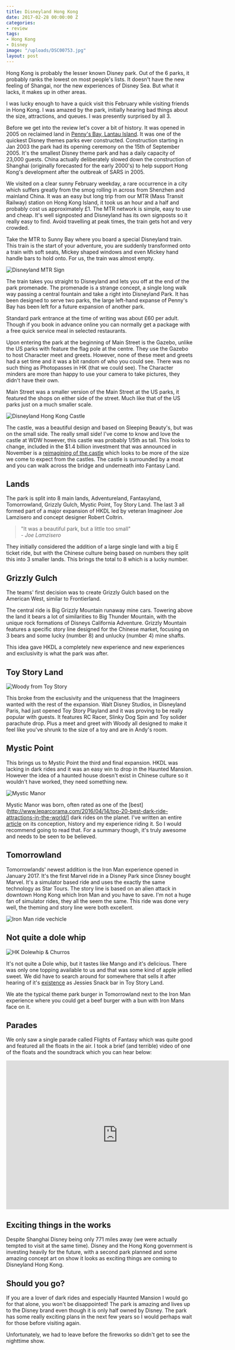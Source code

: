 ```yaml
---
title: Disneyland Hong Kong
date: 2017-02-28 00:00:00 Z
categories:
- review
tags:
- Hong Kong
- Disney
image: "/uploads/DSC00753.jpg"
layout: post
---
```


Hong Kong is probably the lesser known Disney park. Out of the 6 parks, it probably ranks the lowest on most people's lists. It doesn't have the new feeling of Shangai, nor the new experiences of Disney Sea. But what it lacks, it makes up in other areas.

I was lucky enough to have a quick visit this February while visiting friends in Hong Kong. I was amazed by the park, initially hearing bad things about the size, attractions, and queues. I was presently surprised by all 3.

Before we get into the review let's cover a bit of history. It was opened in 2005 on reclaimed land in [Penny's Bay, Lantau Island](https://www.google.co.uk/maps/place/Penny's\+Bay\+Hwy,\+Hong\+Kong/@22.3166186,114.0463596,3050m/data=!3m1!1e3!4m5!3m4!1s0x3403fc3d918a96ab:0xe1a157c9e810c02a!8m2!3d22.329117!4d114.032886). It was one of the quickest Disney themes parks ever constructed. Construction starting in Jan 2003 the park had its opening ceremony on the 15th of September 2005. It's the smallest Disney theme park and has a daily capacity of 23,000 guests. China actually deliberately slowed down the construction of Shanghai (originally forecasted for the early 2000's) to help support Hong Kong's development after the outbreak of SARS in 2005.

We visited on a clear sunny February weekday, a rare occurrence in a city which suffers greatly from the smog rolling in across from Shenzhen and mainland China. It was an easy but long trip from our MTR (Mass Transit Railway) station on Hong Kong Island, it took us an hour and a half and probably cost us approximately £1. The MTR network is simple, easy to use and cheap. It's well signposted and Disneyland has its own signposts so it really easy to find. Avoid travelling at peak times, the train gets hot and very crowded.

Take the MTR to Sunny Bay where you board a special Disneyland train. This train is the start of your adventure, you are suddenly transformed onto a train with soft seats, Mickey shaped windows and even Mickey hand handle bars to hold onto. For us, the train was almost empty.

![Disneyland MTR Sign](/uploads/IMG_0024.JPG)

The train takes you straight to Disneyland and lets you off at the end of the park promenade. The promenade is a strange concept, a single long walk way passing a central fountain and take a right into Disneyland Park. It has been designed to serve two parks, the large left-hand expanse of Penny's Bay has been left for a future expansion of another park.

Standard park entrance at the time of writing was about £60 per adult. Though if you book in advance online you can normally get a package with a free quick service meal in selected restaurants.

Upon entering the park at the beginning of Main Street is the Gazebo, unlike the US parks with feature the flag pole at the centre. They use the Gazebo to host Character meet and greets. However, none of these meet and greets had a set time and it was a bit random of who you could see. There was no such thing as Photopasses in HK (that we could see). The Character minders are more than happy to use your camera to take pictures, they didn't have their own.

Main Street was a smaller version of the Main Street at the US parks, it featured the shops on either side of the street. Much like that of the US parks just on a much smaller scale.

![Disneyland Hong Kong Castle](/uploads/DSC00814.JPG)

The castle, was a beautiful design and based on Sleeping Beauty's, but was on the small side. The really small side! I've come to know and love the castle at WDW however, this castle was probably 1/5th as tall. This looks to change, included in the $1.4 billion investment that was announced in November is a [reimagining of the castle](http://wdwnt.com/blog/2016/11/confirmed-hong-kong-disneyland-removing-original-castle-announces-frozen-marvel-themed-lands-w-original-rides/) which looks to be more of the size we come to expect from the castles. The castle is surrounded by a moat and you can walk across the bridge and underneath into Fantasy Land.

## Lands

The park is split into 8 main lands, Adventureland, Fantasyland, Tomorrowland, Grizzly Gulch, Mystic Point, Toy Story Land. The last 3 all formed part of a major expansion of HKDL led by veteran Imagineer Joe Lamzisero and concept designer Robert Coltrin.

> "It was a beautiful park, but a little too small" <br/>- *Joe Lamzisero*

They initially considered the addition of a large single land with a big E ticket ride, but with the Chinese culture being based on numbers they split this into 3 smaller lands. This brings the total to 8 which is a lucky number.

## Grizzly Gulch

The teams' first decision was to create Grizzly Gulch based on the American West, similar to Frontierland.

The central ride is Big Grizzly Mountain runaway mine cars. Towering above the land it bears a lot of similarities to Big Thunder Mountain, with the unique rock formations of Disneys California Adventure. Grizzly Mountain features a specific story line designed for the Chinese market, focusing on 3 bears and some lucky (number 8) and unlucky (number 4) mine shafts.

This idea gave HKDL a completely new experience and new experiences and exclusivity is what the park was after.

## Toy Story Land

![Woody from Toy Story](/uploads/DSC00788.JPG)

This broke from the exclusivity and the uniqueness that the Imagineers wanted with the rest of the expansion. Walt Disney Studios, in Disneyland Paris, had just opened Toy Story Playland and it was proving to be really popular with guests. It features RC Racer, Slinky Dog Spin and Toy solider parachute drop. Plus a meet and greet with Woody all designed to make it feel like you've shrunk to the size of a toy and are in Andy's room.

## Mystic Point

This brings us to Mystic Point the third and final expansion. HKDL was lacking in dark rides and it was an easy win to drop in the Haunted Mansion. However the idea of a haunted house doesn't exist in Chinese culture so it wouldn't have worked, they need something new.

![Mystic Manor](/uploads/DSC00808.JPG)

Mystic Manor was born, often rated as one of the [best](http://www.leparcorama.com/2016/04/14/top-20-best-dark-ride-attractions-in-the-world/] dark rides on the planet. I've written an entire [article](/reviews/mystic-manor) on its conception, history and my experience riding it. So I would recommend going to read that. For a summary though, it's truly awesome and needs to be seen to be believed.

## Tomorrowland

Tomorrowlands' newest addition is the Iron Man experience opened in January 2017. It's the first Marvel ride in a Disney Park since Disney bought Marvel. It's a simulator based ride and uses the exactly the same technology as Star Tours. The story line is based on an alien attack in downtown Hong Kong which Iron Man and you have to save. I'm not a huge fan of simulator rides, they all the seem the same. This ride was done very well, the theming and story line were both excellent.

![Iron Man ride vechicle](/uploads/IMG_0034.JPG)

## Not quite a dole whip

![HK Dolewhip & Churros](/uploads/IMG_0039.JPG)

It's not quite a Dole whip, but it tastes like Mango and it's delicious. There was only one topping available to us and that was some kind of apple jellied sweet. We did have to search around for somewhere that sells it after hearing of it's [existence](https://gracegoesglobal.com/2015/01/18/the-ultimate-guide-to-hong-kong-disneyland/) as Jessies Snack bar in Toy Story Land.

We ate the typical theme park burger in Tomorrowland next to the Iron Man experience where you could get a beef burger with a bun with Iron Mans face on it.

## Parades

We only saw a single parade called Flights of Fantasy which was quite good and featured all the floats in the air. I took a brief (and terrible) video of one of the floats and the soundtrack which you can hear below:

<iframe src="https://drive.google.com/file/d/1vs5ruAMmyNG_NVSrOl6JqZUbewi9LTNAMg/preview" width="600" height="400" frameborder="0"></iframe>

## Exciting things in the works

Despite Shanghai Disney being only 771 miles away (we were actually tempted to visit at the same time). Disney and the Hong Kong government is investing heavily for the future, with a second park planned and some amazing concept art on show it looks as exciting things are coming to Disneyland Hong Kong.

## Should you go?

If you are a lover of dark rides and especially Haunted Mansion I would go for that alone, you won't be disappointed! The park is amazing and lives up to the Disney brand even though it is only half owned by Disney. The park has some really exciting plans in the next few years so I would perhaps wait for those before visiting again.

Unfortunately, we had to leave before the fireworks so didn't get to see the nighttime show.